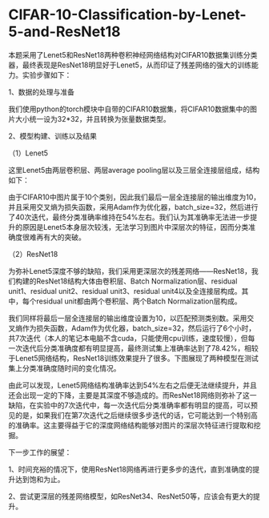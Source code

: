 # CIFAR-10-Classification-by-Lenet-5-and-ResNet18

本题采用了Lenet5和ResNet18两种卷积神经网络结构对CIFAR10数据集训练分类器，最终表现是ResNet18明显好于Lenet5，从而印证了残差网络的强大的训练能力。实验步骤如下：

1、数据的处理与准备

我们使用python的torch模块中自带的CIFAR10数据集，将CIFAR10数据集中的图片大小统一设为32*32，并且转换为张量数据类型。

2、模型构建、训练以及结果

（1）Lenet5

这里Lenet5由两层卷积层、两层average pooling层以及三层全连接层组成，结构如下：

由于CIFAR10中图片属于10个类别，因此我们最后一层全连接层的输出维度为10，并且采用交叉熵为损失函数，采用Adam作为优化器，batch_size=32，然后进行了40次迭代，最终分类准确率维持在54%左右。我们认为其准确率无法进一步提升的原因是Lenet5本身层次较浅，无法学习到图片中深层次的特征，因而分类准确度很难再有大的突破。

（2）ResNet18

为弥补Lenet5深度不够的缺陷，我们采用更深层次的残差网络——ResNet18，我们构建的ResNet18结构大体由卷积层、Batch Normalization层、residual unit1、residual unit2、residual unit3、residual unit4以及全连接层构成。其中，每个residual unit都由两个卷积层、两个Batch Normalization层构成。

我们同样将最后一层全连接层的输出维度设置为10，以匹配预测类别数。采用交叉熵作为损失函数，Adam作为优化器，batch_size=32，然后运行了6个小时，共7次迭代（本人的笔记本电脑不含cuda，只能使用cpu训练，速度较慢），但每一次迭代后分类准确度都有明显提高，最终测试集上准确率达到了78.42%，相较于Lenet5网络结构，ResNet18训练效果提升了很多。下图展现了两种模型在测试集上分类准确度随时间的变化情况。

由此可以发现，Lenet5网络结构准确率达到54%左右之后便无法继续提升，并且还会出现一定的下降，主要是其深度不够造成的。而ResNet18网络则弥补了这一缺陷，在实验中的7次迭代中，每一次迭代后分类准确率都有明显的提高，可以预见的是，如果我们在第7次迭代之后继续很多步迭代的话，它可能达到一个特别高的准确率。这主要得益于它的深度网络结构能够对图片的深层次特征进行提取和挖掘。

下一步工作的展望：

1、时间充裕的情况下，使用ResNet18网络再进行更多步的迭代，直到准确度的提升达到饱和为止。 

2、尝试更深层的残差网络模型，如ResNet34、ResNet50等，应该会有更大的提升。
